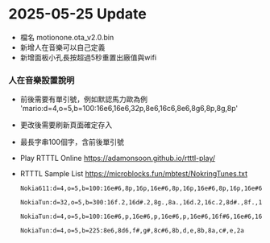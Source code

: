 # 2025-05-25 Update
- 檔名  motionone.ota_v2.0.bin
- 新增人在音樂可以自己定義
- 新增面板小孔長按超過5秒重置出廠值與wifi
 
### 人在音樂設置說明
- 前後需要有單引號，例如默認馬力歐為例  'mario:d=4,o=5,b=100:16e6,16e6,32p,8e6,16c6,8e6,8g6,8p,8g,8p'
- 更改後需要刷新頁面確定存入
- 最長字串100個字，含前後單引號
- Play RTTTL Online  https://adamonsoon.github.io/rtttl-play/
- RTTTL Sample List https://microblocks.fun/mbtest/NokringTunes.txt
        
      Nokia611:d=4,o=5,b=100:16e#6,8p,16p,16e#6,8p,16p,16e#6,8p,16p,16e#6,16f#6,16e#6,16e#6,8p,16p,16e#6,8p,16p,16e#6,8p,16p,16e#6,16f#6,16e#6,16d#6,8p,16p,16d#6
      
      NokiaTun:d=32,o=5,b=300:16f.2,16d#.2,8g.,8a.,16d.2,16c.2,8d#.,8f.,16c.2,16a#.,8d.,8f.,4a#.,4p.,1p.,8p.
      
      NokiaTun:d=4,o=5,b=100:16e#6,p,16e#6,p,16e#6,p,16e#6,16f#6,16e#6,16d#6,p,16e#7,16p,p,16e#7,16f#7,16e#7,16d#7,16c#7
      
      NokiaTun:d=4,o=5,b=225:8e6,8d6,f#,g#,8c#6,8b,d,e,8b,8a,c#,e,2a
